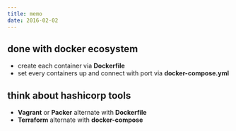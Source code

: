 ```yaml
---
title: memo
date: 2016-02-02
---
```


## done with docker ecosystem

* create each container via **Dockerfile**
* set every containers up and connect with port via **docker-compose.yml**

## think about hashicorp tools

* **Vagrant** or **Packer** alternate with **Dockerfile**
* **Terraform** alternate with **docker-compose**

